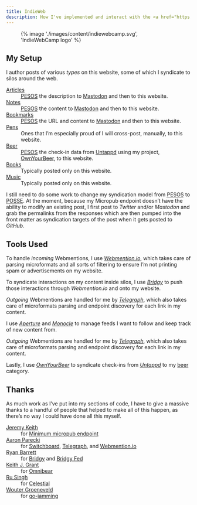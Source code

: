 ```yaml
---
title: IndieWeb
description: How I've implemented and interact with the <a href="https://indieweb.org">IndieWeb</a>.
---
```


<figure>
    {% image './images/content/indiewebcamp.svg', 'IndieWebCamp logo' %}
</figure>

## My Setup

I author posts of various *types* on this website, some of which I syndicate to silos around the web.

<dl>
    <dt><a href="/articles/">Articles</a></dt>
    <dd><a href="https://indieweb.org/PESOS" rel="external"><abbr title="Publish Elsewhere, Syndicate on Own Site">PESOS</abbr></a> the description to <a href="https://{{ author.mastodon_domain }}/users/{{ author.mastodon.split('@') | first }}" rel="external">Mastodon</a> and then to this website.</dd>
    <dt><a href="/notes/">Notes</a></dt>
    <dd><a href="https://indieweb.org/PESOS" rel="external"><abbr title="Publish Elsewhere, Syndicate on Own Site">PESOS</abbr></a> the content to <a href="https://{{ author.mastodon_domain }}/users/{{ author.mastodon.split('@') | first }}" rel="external">Mastodon</a> and then to this website.</dd>
    <dt><a href="/bookmarks/">Bookmarks</a></dt>
    <dd><a href="https://indieweb.org/PESOS" rel="external"><abbr title="Publish Elsewhere, Syndicate on Own Site">PESOS</abbr></a> the URL and content to <a href="https://{{ author.mastodon_domain }}/users/{{ author.mastodon.split('@') | first }}" rel="external">Mastodon</a> and then to this website.</dd>
    <dt><a href="/code/">Pens</a></dt>
    <dd>Ones that I’m especially proud of I will cross-post, manually, to this website.</dd>
    <dt><a href="/beer/">Beer</a></dt>
    <dd><a href="https://indieweb.org/PESOS" rel="external"><abbr title="Publish Elsewhere, Syndicate on Own Site">PESOS</abbr></a> the check-in data from <a href="https://untappd.com" rel="external">Untappd</a> using my project, <a href="https://ownyourbeer.chrisburnell.com" rel="external">OwnYourBeer</a>, to this website.</dd>
    <dt><a href="/books/">Books</a></dt>
    <dd>Typically posted only on this website.</dd>
    <dt><a href="/music/">Music</a></dt>
    <dd>Typically posted only on this website.</dd>
</dl>

I still need to do some work to change my syndication model from <abbr title="Publish Elsewhere, Syndicate on Own Site">PESOS</abbr> to <abbr title="Publish on Own Site, Syndicate Elsewhere">POSSE</abbr>. At the moment, because my Micropub endpoint doesn’t have the ability to modify an existing post, I first post to *Twitter* and/or *Mastodon* and grab the permalinks from the responses which are then pumped into the front matter as syndication targets of the post when it gets posted to *GitHub*.

## Tools Used

To handle *incoming* Webmentions, I use *[Webmention.io](https://webmention.io)*, which takes care of parsing microformats and all sorts of filtering to ensure I’m not printing spam or advertisements on my website.

To syndicate interactions on my content inside silos, I use *[Bridgy](https://brid.gy)* to push those interactions through *Webmention.io* and onto my website.

*Outgoing* Webmentions are handled for me by *[Telegraph](https://telegraph.p3k.io)*, which also takes care of microformats parsing and endpoint discovery for each link in my content.

I use *[Aperture](https://aperture.p3k.io/)* and *[Monocle](https://monocle.p3k.io/)* to manage feeds I want to follow and keep track of new content from.

*Outgoing* Webmentions are handled for me by *[Telegraph](https://telegraph.p3k.io)*, which also takes care of microformats parsing and endpoint discovery for each link in my content.

Lastly, I use *[OwnYourBeer](https://ownyourbeer.chrisburnell.com)* to syndicate check-ins from *[Untappd](https://untappd.com)* to my [beer](/beer) category</a>.

## Thanks

As much work as I’ve put into my sections of code, I have to give a massive thanks to a handful of people that helped to make all of this happen, as there’s no way I could have done all this myself.

<dl>
    <dt><a href="https://adactio.com" rel="external">Jeremy Keith</a></dt>
    <dd>for <a href="https://gist.github.com/adactio/8168e6b78da7b16a4644" rel="external">Minimum micropub endpoint</a></dd>
    <dt><a href="https://aaronparecki.com" rel="external">Aaron Parecki</a></dt>
    <dd>for <a href="https://switchboard.p3k.io" rel="external">Switchboard</a>, <a href="https://telegraph.p3k.io" rel="external">Telegraph</a>, and <a href="https://webmention.io" rel="external">Webmention.io</a></dd>
    <dt><a href="https://snarfed.org" rel="external">Ryan Barrett</a></dt>
    <dd>for <a href="https://brid.gy" rel="external">Bridgy</a> and <a href="https://fed.brid.gy" rel="external">Bridgy Fed</a></dd>
    <dt><a href="https://keithjgrant.com/" rel="external">Keith J. Grant</a></dt>
    <dd>for <a href="https://omnibear.com/" rel="external">Omnibear</a></dd>
    <dt><a href="https://rusingh.com" rel="external">Ru Singh</a></dt>
    <dd>for <a href="https://gocelestial.herokuapp.com" rel="external">Celestial</a></dd>
    <dt><a href="https://brainbaking.com" rel="external">Wouter Groeneveld</a></dt>
    <dd>for <a href="https://git.brainbaking.com/wgroeneveld/go-jamming" rel="external">go-jamming</a></dd>
</dl>
